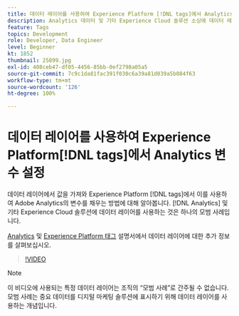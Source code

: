 ```yaml
---
title: 데이터 레이어를 사용하여 Experience Platform [!DNL tags]에서 Analytics 변수 설정
description: Analytics 데이터 및 기타 Experience Cloud 솔루션 소싱에 데이터 레이어를 사용하는 방법에 대해 알아봅니다.
feature: Tags
topics: Development
role: Developer, Data Engineer
level: Beginner
kt: 1852
thumbnail: 25899.jpg
exl-id: 408ceb47-df05-4456-85bb-0ef2798a05a5
source-git-commit: 7c9c1da81fac391f030c6a39a81d039a5b084f63
workflow-type: tm+mt
source-wordcount: '126'
ht-degree: 100%

---
```


# 데이터 레이어를 사용하여 Experience Platform[!DNL tags]에서 Analytics 변수 설정

데이터 레이어에서 값을 가져와 Experience Platform [!DNL tags]에서 이를 사용하여 Adobe Analytics의 변수를 채우는 방법에 대해 알아봅니다. [!DNL Analytics] 및 기타 Experience Cloud 솔루션에 데이터 레이어를 사용하는 것은 하나의 모범 사례입니다.

[Analytics](https://experienceleague.adobe.com/docs/analytics/implementation/prepare/data-layer.html?lang=ko-KR) 및 [Experience Platform 태그](https://experienceleague.adobe.com/docs/experience-platform/tags/extensions/client/client-data-layer/overview.html?lang=ko-KR) 설명서에서 데이터 레이어에 대한 추가 정보를 살펴보십시오.

>[!VIDEO](https://video.tv.adobe.com/v/25899/?quality=12&learn=on)

>[!NOTE]
>
>이 비디오에 사용되는 특정 데이터 레이어는 조직의 “모범 사례”로 간주될 수 없습니다. 모범 사례는 중요 데이터를 디지털 마케팅 솔루션에 표시하기 위해 데이터 레이어를 사용하는 개념입니다.
